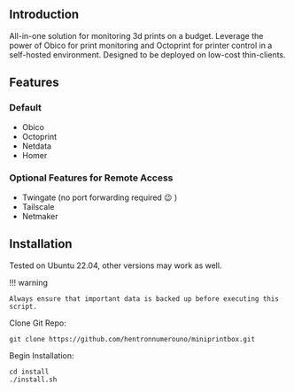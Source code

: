 
## Introduction

All-in-one solution for monitoring 3d prints on a budget. Leverage the power of Obico for print monitoring and Octoprint for printer control in a self-hosted environment. Designed to be deployed on low-cost thin-clients.

## Features
### Default
- Obico
- Octoprint
- Netdata
- Homer

### Optional Features for Remote Access
- Twingate (no port forwarding required :wink: ) 
- Tailscale
- Netmaker

## Installation

Tested on Ubuntu 22.04, other versions may work as well.

!!! warning

    Always ensure that important data is backed up before executing this script.

Clone Git Repo:

``` 
git clone https://github.com/hentronnumerouno/miniprintbox.git 
```

Begin Installation:

```
cd install
./install.sh
```

